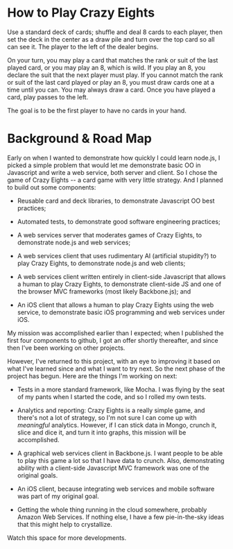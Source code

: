 How to Play Crazy Eights 
========================

Use a standard deck of cards; shuffle and deal 8 cards to
each player, then set the deck in the center as a draw pile
and turn over the top card so all can see it.  The player to
the left of the dealer begins.

On your turn, you may play a card that matches the rank or
suit of the last played card, or you may play an 8, which is
wild.  If you play an 8, you declare the suit that the next
player must play.  If you cannot match the rank or suit of
the last card played or play an 8, you must draw cards one
at a time until you can.  You may always draw a card.  Once
you have played a card, play passes to the left.

The goal is to be the first player to have no cards in your
hand.


Background & Road Map 
=====================

Early on when I wanted to demonstrate how quickly I could
learn node.js, I picked a simple problem that would let me
demonstrate basic OO in Javascript and write a web service,
both server and client.  So I chose the game of Crazy Eights
-- a card game with very little strategy.  And I planned to
build out some components:

  * Reusable card and deck libraries, to demonstrate
  	Javascript OO best practices;

  * Automated tests, to demonstrate good software
  	engineering practices;

  * A web services server that moderates games of Crazy
  	Eights, to demonstrate node.js and web services;

  * A web services client that uses rudimentary AI
  	(artificial stupidity?) to play Crazy Eights, to
  	demonstrate node.js and web clients;

  * A web services client written entirely in client-side
  	Javascript that allows a human to play Crazy
  	Eights, to demonstrate client-side JS and one of
  	the browser MVC frameworks (most likely
  	Backbone.js); and
  	
  * An iOS client that allows a human to play Crazy Eights
	using the web service, to demonstrate basic iOS
	programming and web services under iOS.
	
My mission was accomplished earlier than I expected; when I
published the first four components to github, I got an
offer shortly thereafter, and since then I've been working
on other projects.

However, I've returned to this project, with an eye to
improving it based on what I've learned since and what I
want to try next.  So the next phase of the project has
begun.  Here are the things I'm working on next:

  * Tests in a more standard framework, like Mocha.  I
  	was flying by the seat of my pants when I started
  	the code, and so I rolled my own tests.  
  
  * Analytics and reporting: Crazy Eights is a really
  	simple game, and there's not a lot of strategy, so
  	I'm not sure I can come up with *meaningful*
  	analytics.  However, if I can stick data in Mongo,
  	crunch it, slice and dice it, and turn it into
  	graphs, this mission will be accomplished.
  
  * A graphical web services client in Backbone.js.  I
  	want people to be able to play this game a lot so
  	that I have data to crunch.  Also, demonstrating
  	ability with a client-side Javascript MVC framework
  	was one of the original goals.
  	
   * An iOS client, because integrating web services and
   	mobile software was part of my original goal. 

   * Getting the whole thing running in the cloud
   	somewhere, probably Amazon Web Services.  If
   	nothing else, I have a few pie-in-the-sky ideas
   	that this might help to crystallize.
   	
Watch this space for more developments.  

